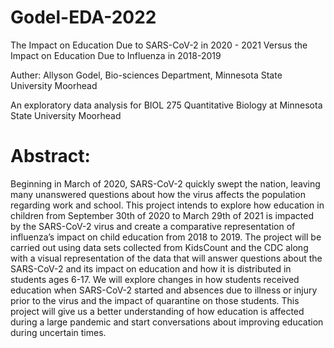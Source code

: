 # Godel-EDA-2022

The Impact on Education Due to SARS-CoV-2 in 2020 - 2021 Versus the Impact on Education Due to Influenza in 2018-2019

Auther:
Allyson Godel, Bio-sciences Department, Minnesota State University Moorhead

An exploratory data analysis for BIOL 275 Quantitative Biology at Minnesota State University Moorhead

# Abstract:

Beginning in March of 2020, SARS-CoV-2 quickly swept the nation, leaving many unanswered questions about how the virus affects the population regarding work and school. This project intends to explore how education in children from September 30th of 2020 to March 29th of 2021 is impacted by the SARS-CoV-2 virus and create a comparative representation of influenza’s impact on child education from 2018 to 2019. The project will be carried out using data sets collected from KidsCount and the CDC along with a visual representation of the data that will answer questions about the SARS-CoV-2 and its impact on education and how it is distributed in students ages 6-17. We will explore changes in how students received education when SARS-CoV-2 started and absences due to illness or injury prior to the virus and the impact of quarantine on those students. This project will give us a better understanding of how education is affected during a large pandemic and start conversations about improving education during uncertain times.

